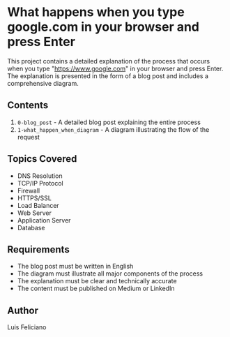 # What happens when you type google.com in your browser and press Enter

This project contains a detailed explanation of the process that occurs when you type "https://www.google.com" in your browser and press Enter. The explanation is presented in the form of a blog post and includes a comprehensive diagram.

## Contents

1. `0-blog_post` - A detailed blog post explaining the entire process
2. `1-what_happen_when_diagram` - A diagram illustrating the flow of the request

## Topics Covered

- DNS Resolution
- TCP/IP Protocol
- Firewall
- HTTPS/SSL
- Load Balancer
- Web Server
- Application Server
- Database

## Requirements

- The blog post must be written in English
- The diagram must illustrate all major components of the process
- The explanation must be clear and technically accurate
- The content must be published on Medium or LinkedIn

## Author

Luis Feliciano
